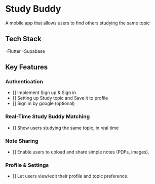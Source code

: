 # Study Buddy

A mobile app that allows users to find others studying the same topic

## Tech Stack
-Flutter 
-Supabase

## Key Features

### Authentication
- [] Implement Sign up & Sign in
- [] Setting up Study topic and Save it to profile
- [] Sign in by google (optional)

### Real-Time Study Buddy Matching
- [] Show users studying the same topic, in real time

### Note Sharing
- [] Enable users to upload and share simple notes (PDFs, images).

### Profile & Settings
- [] Let users view/edit their profile and topic preference.
